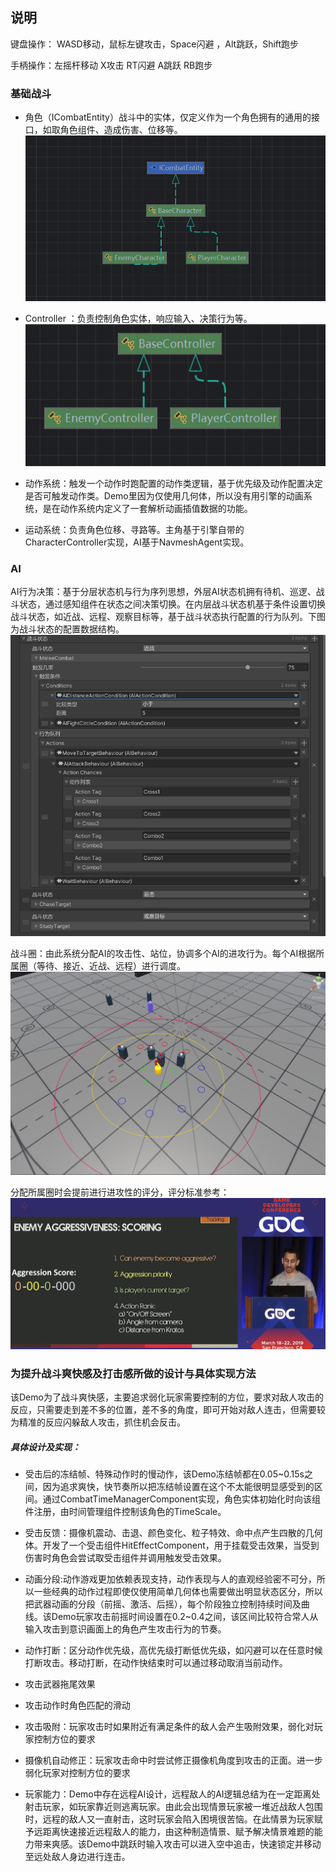 ## 说明

键盘操作： WASD移动，鼠标左键攻击，Space闪避 ，Alt跳跃，Shift跑步

手柄操作：左摇杆移动 X攻击 RT闪避 A跳跃 RB跑步

### 基础战斗

- 角色（ICombatEntity）战斗中的实体，仅定义作为一个角色拥有的通用的接口，如取角色组件、造成伤害、位移等。![](imgs/CombatEntity.png)

- Controller ：负责控制角色实体，响应输入、决策行为等。![](imgs/Controller.png)
- 动作系统：触发一个动作时跑配置的动作类逻辑，基于优先级及动作配置决定是否可触发动作类。Demo里因为仅使用几何体，所以没有用引擎的动画系统，是在动作系统内定义了一套解析动画插值数据的功能。
- 运动系统：负责角色位移、寻路等。主角基于引擎自带的CharacterController实现，AI基于NavmeshAgent实现。

### AI

AI行为决策：基于分层状态机与行为序列思想，外层AI状态机拥有待机、巡逻、战斗状态，通过感知组件在状态之间决策切换。在内层战斗状态机基于条件设置切换战斗状态，如近战、远程、观察目标等，基于战斗状态执行配置的行为队列。下图为战斗状态的配置数据结构。![](imgs/CombatConfig.png)



战斗圈：由此系统分配AI的攻击性、站位，协调多个AI的进攻行为。每个AI根据所属圈（等待、接近、近战、远程）进行调度。![战斗圈](imgs/FightCircle.png)

分配所属圈时会提前进行进攻性的评分，评分标准参考：![](imgs/Aggressive.png)





### 为提升战斗爽快感及打击感所做的设计与具体实现方法

该Demo为了战斗爽快感，主要追求弱化玩家需要控制的方位，要求对敌人攻击的反应，只需要走到差不多的位置，差不多的角度，即可开始对敌人连击，但需要较为精准的反应闪躲敌人攻击，抓住机会反击。

##### 具体设计及实现：

- 受击后的冻结帧、特殊动作时的慢动作，该Demo冻结帧都在0.05~0.15s之间，因为追求爽快，快节奏所以把冻结帧设置在这个不太能很明显感受到的区间。通过CombatTimeManagerComponent实现，角色实体初始化时向该组件注册，由时间管理组件控制该角色的TimeScale。

- 受击反馈：摄像机震动、击退、颜色变化、粒子特效、命中点产生四散的几何体。开发了一个受击组件HitEffectComponent，用于挂载受击效果，当受到伤害时角色会尝试取受击组件并调用触发受击效果。

- 动画分段:动作游戏更加依赖表现支持，动作表现与人的直观经验密不可分，所以一些经典的动作过程即使仅使用简单几何体也需要做出明显状态区分，所以把武器动画的分段（前摇、激活、后摇），每个阶段独立控制持续时间及曲线。该Demo玩家攻击前摇时间设置在0.2~0.4之间，该区间比较符合常人从输入攻击到意识画面上的角色产生攻击行为的节奏。

- 动作打断：区分动作优先级，高优先级打断低优先级，如闪避可以在任意时候打断攻击。移动打断，在动作快结束时可以通过移动取消当前动作。

- 攻击武器拖尾效果

- 攻击动作时角色匹配的滑动

- 攻击吸附：玩家攻击时如果附近有满足条件的敌人会产生吸附效果，弱化对玩家控制方位的要求

- 摄像机自动修正：玩家攻击命中时尝试修正摄像机角度到攻击的正面。进一步弱化玩家对控制方位的要求

- 玩家能力：Demo中存在远程AI设计，远程敌人的AI逻辑总结为在一定距离处射击玩家，如玩家靠近则逃离玩家。由此会出现情景玩家被一堆近战敌人包围时，远程的敌人又一直射击，这时玩家会陷入困境很苦恼。在此情景为玩家赋予远距离快速接近远程敌人的能力，由这种制造情景、赋予解决情景难题的能力带来爽感。该Demo中跳跃时输入攻击可以进入空中追击，快速锁定并移动至远处敌人身边进行连击。

  

